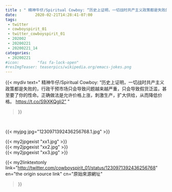 ```yaml
---
title : " 精神牛仔/Spiritual Cowboy: “历史上证明，一切战时共产主义政策都是失败的，行政干预市场只会导致问题越来越严重，只会导致假货泛滥，甚至要了你的性命。正确做法是允许价格上涨，刺激生产，扩大供给，从而降低价格。 https://t.co/S9iXKQgIi2”  "
date:        2020-02-21T14:28:41-07:00
tags:
 - twitter
 - cowboyspirit_01
 - twitter_cowboyspirit_01
 - 202002
 - 20200221
 - 20200221_14
categories:
 - 20200221
#icon:        "fas fa-lock-open"
#resImgTeaser: teaserpics/wikipedia.org/emacs-jokes.png
---
```


{{< mydiv text=" 精神牛仔/Spiritual Cowboy: “历史上证明，一切战时共产主义政策都是失败的，行政干预市场只会导致问题越来越严重，只会导致假货泛滥，甚至要了你的性命。正确做法是允许价格上涨，刺激生产，扩大供给，从而降低价格。 https://t.co/S9iXKQgIi2”  "
>}}
<br>


 {{< myjpg jpg="1230971392436256768.1.jpg" >}}<br> 

{{< my2jpgexist "xx1.jpg" >}}<br>
{{< my2jpgexist "xx2.jpg" >}}<br>
{{< my2jpgexist "xx3.jpg" >}}<br>


{{< my2linktextonly link="http://twitter.com/cowboyspirit_01/status/1230971392436256768"
en="the origin source link" cn="原始來源網址"
>}}


<br>

